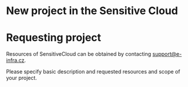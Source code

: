 # New project in the Sensitive Cloud

# Requesting project 

Resources of SensitiveCloud can be obtained by contacting support@e-infra.cz.

Please specify basic description and requested resources and scope of your project.